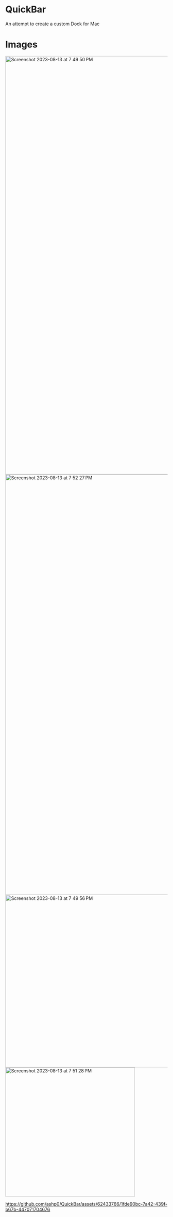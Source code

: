 # QuickBar
An attempt to create a custom Dock for Mac

# Images
<img width="1300" alt="Screenshot 2023-08-13 at 7 49 50 PM" src="https://github.com/ashp0/QuickBar/assets/62433766/2e7ac7d6-50c4-4f9e-a026-306d27e54ac7">
<img width="1307" alt="Screenshot 2023-08-13 at 7 52 27 PM" src="https://github.com/ashp0/QuickBar/assets/62433766/9c05322e-6a8d-4c54-9fa9-4827f993b720">
<img width="536" alt="Screenshot 2023-08-13 at 7 49 56 PM" src="https://github.com/ashp0/QuickBar/assets/62433766/641ed899-6679-4295-a1f1-a0a762612a55">
<img width="402" alt="Screenshot 2023-08-13 at 7 51 28 PM" src="https://github.com/ashp0/QuickBar/assets/62433766/84df9ce9-6a7e-41a4-9f7b-f11333bc8e28">


https://github.com/ashp0/QuickBar/assets/62433766/1fde90bc-7a42-439f-b67b-447071704676
